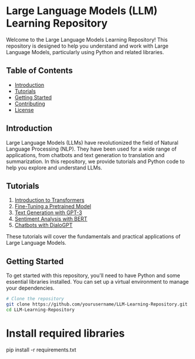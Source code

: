 # Large Language Models (LLM) Learning Repository

Welcome to the Large Language Models Learning Repository! This repository is designed to help you understand and work with Large Language Models, particularly using Python and related libraries.

## Table of Contents
- [Introduction](#introduction)
- [Tutorials](#tutorials)
- [Getting Started](#getting-started)
- [Contributing](#contributing)
- [License](#license)

## Introduction

Large Language Models (LLMs) have revolutionized the field of Natural Language Processing (NLP). They have been used for a wide range of applications, from chatbots and text generation to translation and summarization. In this repository, we provide tutorials and Python code to help you explore and understand LLMs.

## Tutorials

1. [Introduction to Transformers](tutorials/01-intro-to-transformers.md)
2. [Fine-Tuning a Pretrained Model](tutorials/02-fine-tuning.md)
3. [Text Generation with GPT-3](tutorials/03-text-generation.md)
4. [Sentiment Analysis with BERT](tutorials/04-sentiment-analysis.md)
5. [Chatbots with DialoGPT](tutorials/05-chatbots.md)

These tutorials will cover the fundamentals and practical applications of Large Language Models.

## Getting Started

To get started with this repository, you'll need to have Python and some essential libraries installed. You can set up a virtual environment to manage your dependencies.

```bash
# Clone the repository
git clone https://github.com/yourusername/LLM-Learning-Repository.git
cd LLM-Learning-Repository
```

# Install required libraries
pip install -r requirements.txt
